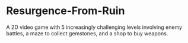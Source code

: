 # Resurgence-From-Ruin
A 2D video game with 5 increasingly challenging levels involving enemy battles, a maze to collect gemstones, and a shop to buy weapons. 
